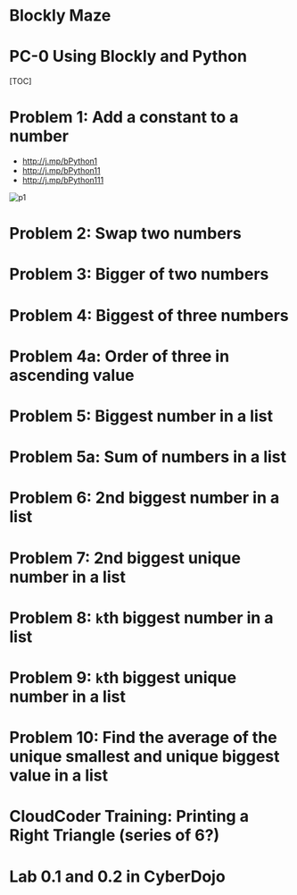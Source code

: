 
# Blockly Maze 

# PC-0 Using Blockly and Python

[TOC]

# Problem 1: Add a constant to a number 

- http://j.mp/bPython1 
- http://j.mp/bPython11
- http://j.mp/bPython111

![p1](https://files.gitter.im/kgisl/KovaiPy/T3XY/Screenshot-2017-06-17-at-16.10.43.png)

# Problem 2: Swap two numbers 

# Problem 3: Bigger of two numbers 

# Problem 4: Biggest of three numbers 

# Problem 4a: Order of three in ascending value

# Problem 5: Biggest number in a list

# Problem 5a: Sum of numbers in a list 

# Problem 6: 2nd biggest number in a list 

# Problem 7: 2nd biggest unique number in a list 

# Problem 8: `k`th biggest number in a list

# Problem 9: `k`th biggest unique number in a list

# Problem 10: Find the average of the unique smallest and unique biggest value in a list 


# CloudCoder Training: Printing a Right Triangle (series of 6?) 


# Lab 0.1 and 0.2 in CyberDojo


